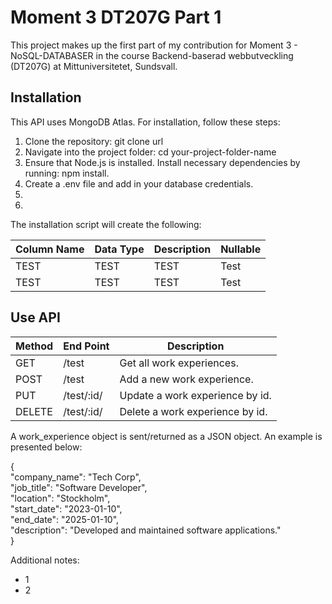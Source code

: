 # Moment 3 DT207G Part 1

This project makes up the first part of my contribution for Moment 3 - NoSQL-DATABASER in the course Backend-baserad webbutveckling (DT207G) at Mittuniversitetet, Sundsvall. 

## Installation

This API uses MongoDB Atlas. For installation, follow these steps:

1. Clone the repository: git clone url
2. Navigate into the project folder: cd your-project-folder-name
3. Ensure that Node.js is installed. Install necessary dependencies by running: npm install.
4. Create a .env file and add in your database credentials.
5. 
6. 

The installation script will create the following: 

| Column Name     | Data Type            | Description                   | Nullable |
|-----------------|----------------------|-------------------------------|----------|
| TEST            | TEST                 | TEST                          | Test     |
| TEST            | TEST                 | TEST                          | Test     | 

## Use API

| Method     | End Point   | Description  |
|------------|-------------|---------|
| GET        | /test       | Get all work experiences.|
| POST       | /test       | Add a new work experience.|
| PUT        | /test/:id/  | Update a work experience by id.|
| DELETE     | /test/:id/  | Delete a work experience by id. |

A work_experience object is sent/returned as a JSON object. An example is presented below:

{ <br>
    "company_name": "Tech Corp",<br>
    "job_title": "Software Developer",<br>
    "location": "Stockholm",<br>
    "start_date": "2023-01-10",<br>
    "end_date": "2025-01-10",<br>
    "description": "Developed and maintained software applications."
    <br>
  }

Additional notes: 
* 1
* 2





